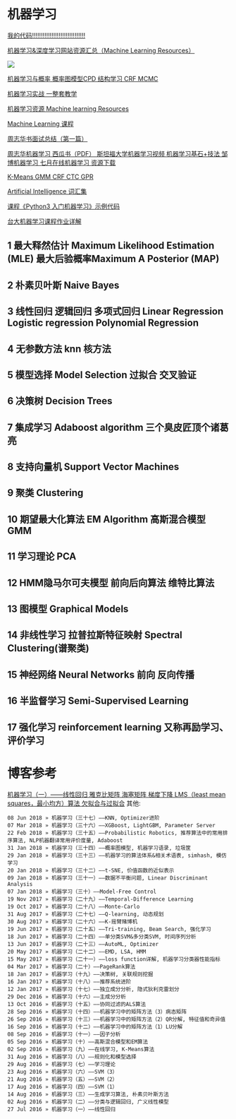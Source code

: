 # 机器学习
[我的代码!!!!!!!!!!!!!!!!!!!!!!!!!!!!!!](https://github.com/Ewenwan/PyML)

[机器学习&深度学习网站资源汇总（Machine Learning Resources） ](https://github.com/Ewenwan/mlhub123)

![](http://antkillerfarm.github.io/images/article/ML.jpg)

[机器学习与概率 概率图模型CPD 结构学习 CRF MCMC ](https://www.cnblogs.com/ironstark/category/765694.html)


[机器学习实战 一整套教学 ](https://github.com/Ewenwan/MachineLearning)

[机器学习资源 Machine learning Resources](https://github.com/Ewenwan/MachineLearning-1)

[Machine Learning 课程](https://www.cs.cmu.edu/~aarti/Class/10701/lecs.html)

[周志华书面试总结（第一篇）](https://blog.csdn.net/qq_19645269/article/details/79636219)

[周志华机器学习 西瓜书（PDF） 斯坦福大学机器学习视频 机器学习基石+技法 邹博机器学习 七月在线机器学习 资源下载](https://blog.csdn.net/qq_34731703/article/details/78790752)

[K-Means GMM  CRF  CTC GPR ](https://github.com/Ewenwan/ml-tutorial)

[Artificial Intelligence 词汇集](https://jiqizhixin.github.io/AI-Terminology-page/)

[课程《Python3 入门机器学习》示例代码](https://github.com/liuyubobobo/Play-Leetcode)

[台大机器学习课程作业详解 ](https://github.com/Ewenwan/ML-Foundation-and-ML-Techniques)

## 1 最大释然估计  Maximum Likelihood Estimation (MLE)  最大后验概率Maximum A Posterior (MAP) 
## 2 朴素贝叶斯 Naive Bayes
## 3 线性回归 逻辑回归 多项式回归 Linear Regression Logistic regression  Polynomial Regression 
## 4 无参数方法 knn 核方法
## 5 模型选择 Model Selection   过拟合  交叉验证
## 6 决策树 Decision Trees 
## 7 集成学习 Adaboost algorithm 三个臭皮匠顶个诸葛亮
## 8 支持向量机 	Support Vector Machines 
## 9 聚类 Clustering
## 10 期望最大化算法 EM Algorithm 高斯混合模型  GMM
## 11 学习理论 PCA 
## 12 HMM隐马尔可夫模型 前向后向算法 维特比算法 
## 13 图模型  Graphical Models
## 14 非线性学习 拉普拉斯特征映射  Spectral Clustering(谱聚类) 
## 15 神经网络 Neural Networks 前向 反向传播
## 16 半监督学习 Semi-Supervised Learning
## 17 强化学习 reinforcement learning 又称再励学习、评价学习


# 博客参考
[机器学习（一）——线性回归 雅克比矩阵 海塞矩阵 梯度下降 LMS（least mean squares，最小均方）算法 欠拟合与过拟合](http://antkillerfarm.github.io/ml/2016/07/27/Machine_Learning.html)
其他:

    08 Jun 2018 » 机器学习（三十七）——KNN, Optimizer进阶
    07 Mar 2018 » 机器学习（三十六）——XGBoost, LightGBM, Parameter Server
    22 Feb 2018 » 机器学习（三十五）——Probabilistic Robotics, 推荐算法中的常用排序算法, NLP机器翻译常用评价度量, Adaboost
    31 Jan 2018 » 机器学习（三十四）——概率图模型, 机器学习语录, 垃圾筐
    29 Jan 2018 » 机器学习（三十三）——机器学习的算法体系&相关术语表, simhash, 模仿学习
    20 Jan 2018 » 机器学习（三十二）——t-SNE, 价值函数的近似表示
    09 Jan 2018 » 机器学习（三十一）——数据不平衡问题, Linear Discriminant Analysis
    07 Jan 2018 » 机器学习（三十）——Model-Free Control
    19 Nov 2017 » 机器学习（二十九）——Temporal-Difference Learning
    19 Oct 2017 » 机器学习（二十八）——Monte-Carlo
    31 Aug 2017 » 机器学习（二十七）——Q-learning, 动态规划
    30 Aug 2017 » 机器学习（二十六）——K-摇臂赌博机
    19 Jun 2017 » 机器学习（二十五）——Tri-training, Beam Search, 强化学习
    18 Jun 2017 » 机器学习（二十四）——单分类SVM&多分类SVM, 时间序列分析
    13 Jun 2017 » 机器学习（二十三）——AutoML, Optimizer
    20 May 2017 » 机器学习（二十二）——EMD, LSA, HMM
    15 May 2017 » 机器学习（二十一）——loss function详解, 机器学习分类器性能指标
    04 Mar 2017 » 机器学习（二十）——PageRank算法
    18 Jan 2017 » 机器学习（十九）——决策树, 关联规则挖掘
    16 Jan 2017 » 机器学习（十八）——推荐系统进阶
    12 Jan 2017 » 机器学习（十七）——独立成分分析, 隐式狄利克雷划分
    29 Dec 2016 » 机器学习（十六）——主成分分析
    13 Oct 2016 » 机器学习（十五）——协同过滤的ALS算法
    28 Sep 2016 » 机器学习（十四）——机器学习中的矩阵方法（3）病态矩阵
    26 Sep 2016 » 机器学习（十三）——机器学习中的矩阵方法（2）QR分解, 特征值和奇异值
    16 Sep 2016 » 机器学习（十二）——机器学习中的矩阵方法（1）LU分解
    08 Sep 2016 » 机器学习（十一）——因子分析
    05 Sep 2016 » 机器学习（十）——高斯混合模型和EM算法
    02 Sep 2016 » 机器学习（九）——在线学习, K-Means算法
    31 Aug 2016 » 机器学习（八）——规则化和模型选择
    29 Aug 2016 » 机器学习（七）——学习理论
    23 Aug 2016 » 机器学习（六）——SVM（3）
    21 Aug 2016 » 机器学习（五）——SVM（2）
    17 Aug 2016 » 机器学习（四）——SVM（1）
    14 Aug 2016 » 机器学习（三）——生成学习算法, 朴素贝叶斯方法
    02 Aug 2016 » 机器学习（二）——分类与逻辑回归, 广义线性模型
    27 Jul 2016 » 机器学习（一）——线性回归
    
